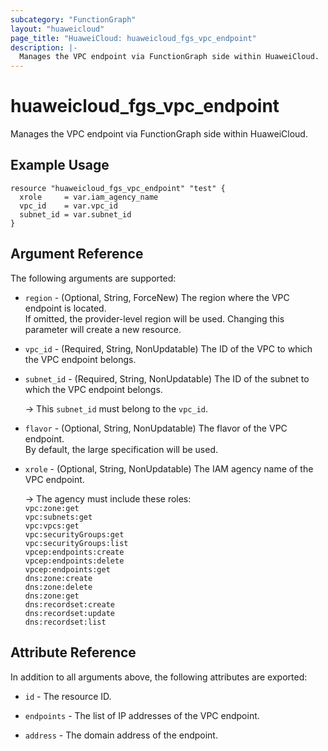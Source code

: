 ```yaml
---
subcategory: "FunctionGraph"
layout: "huaweicloud"
page_title: "HuaweiCloud: huaweicloud_fgs_vpc_endpoint"
description: |-
  Manages the VPC endpoint via FunctionGraph side within HuaweiCloud.
---
```


# huaweicloud_fgs_vpc_endpoint

Manages the VPC endpoint via FunctionGraph side within HuaweiCloud.

## Example Usage

```hcl
resource "huaweicloud_fgs_vpc_endpoint" "test" {
  xrole     = var.iam_agency_name
  vpc_id    = var.vpc_id
  subnet_id = var.subnet_id
}
```

## Argument Reference

The following arguments are supported:

* `region` - (Optional, String, ForceNew) The region where the VPC endpoint is located.  
  If omitted, the provider-level region will be used. Changing this parameter will create a new resource.

* `vpc_id` - (Required, String, NonUpdatable) The ID of the VPC to which the VPC endpoint belongs.

* `subnet_id` - (Required, String, NonUpdatable) The ID of the subnet to which the VPC endpoint belongs.

  -> This `subnet_id` must belong to the `vpc_id`.

* `flavor` - (Optional, String, NonUpdatable) The flavor of the VPC endpoint.  
  By default, the large specification will be used.

* `xrole` - (Optional, String, NonUpdatable) The IAM agency name of the VPC endpoint.  
  
  -> The agency must include these roles:<br>
     `vpc:zone:get`<br>
     `vpc:subnets:get`<br>
     `vpc:vpcs:get`<br>
     `vpc:securityGroups:get`<br>
     `vpc:securityGroups:list`<br>
     `vpcep:endpoints:create`<br>
     `vpcep:endpoints:delete`<br>
     `vpcep:endpoints:get`<br>
     `dns:zone:create`<br>
     `dns:zone:delete`<br>
     `dns:zone:get`<br>
     `dns:recordset:create`<br>
     `dns:recordset:update`<br>
     `dns:recordset:list`

## Attribute Reference

In addition to all arguments above, the following attributes are exported:

* `id` - The resource ID.

* `endpoints` - The list of IP addresses of the VPC endpoint.

* `address` - The domain address of the endpoint.
